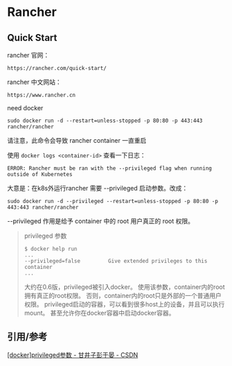 # Rancher



## Quick Start

rancher 官网：

```
https://rancher.com/quick-start/
```

rancher 中文网站：

```
https://www.rancher.cn
```

need docker

```
sudo docker run -d --restart=unless-stopped -p 80:80 -p 443:443 rancher/rancher
```

请注意，此命令会导致 rancher container 一直重启

使用 `docker logs <container-id>` 查看一下日志：

```
ERROR: Rancher must be ran with the --privileged flag when running outside of Kubernetes
```

大意是：在k8s外运行rancher 需要 --privileged 启动参数。改成：

```
sudo docker run -d --privileged --restart=unless-stopped -p 80:80 -p 443:443 rancher/rancher
```

--privileged 作用是给予 container 中的 root 用户真正的 root 权限。

>privileged 参数
>
>```
> $ docker help run 
> ...
> --privileged=false         Give extended privileges to this container
> ...
> ```
> 
> 大约在0.6版，privileged被引入docker。
> 使用该参数，container内的root拥有真正的root权限。
> 否则，container内的root只是外部的一个普通用户权限。
> privileged启动的容器，可以看到很多host上的设备，并且可以执行mount。
> 甚至允许你在docker容器中启动docker容器。



## 引用/参考

[[docker]privileged参数 - 甘井子彭于晏 - CSDN](https://blog.csdn.net/weixin_43824748/article/details/109121287)